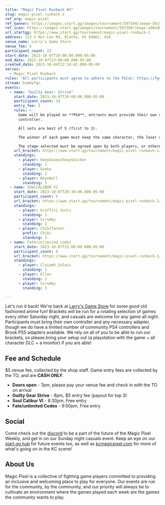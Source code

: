 ```yaml
---
title: "Magic Pixel Runback #2"
slug: magic-pixel-runback-2
ref_org: magic-pixel
ref_banner: https://images.start.gg/images/tournament/597394/image-50c92197db98881e92eefe667a6e8353.png?ehk=mJ7jofvHJmVD6qaSxNZl64IpncElt7YglbaKOldDSZw%3D&ehkOptimized=DMG3FAkcNb9pM6KIU2bdGT8nTf7hcEYP%2FS6v5yQUCrQ%3D
ref_icon: https://images.start.gg/images/tournament/597394/image-a96edb4fe292117c870ec28567f34601.png?ehk=PIWFxV%2FMAYMFnpIP2hV1hAO9wLh80jdACUNDfirbmac%3D&ehkOptimized=%2BBR2G909R1vKPbU2PC8UTc1CLXKL0vxL%2Fof3Lb447gU%3D
url_startgg: https://www.start.gg/tournament/magic-pixel-runback-2
address: 113 S Mur-Len Rd, Olathe, KS 66062, USA
venue_name: Larry's Game Store
venue_fee: 5
participant_count: 23
start_date: 2023-10-07T19:00:00.000-05:00
end_date: 2023-10-07T23:00:00.000-05:00
created_date: 2023-10-04T22:14:42.000-05:00
series:
  - Magic Pixel Runback
rules: "All participants must agree to adhere to the FGCoC: https://fgcoc.com/"
stream: bimmyfgc
events:
  - name: "Guilty Gear: Strive"
    start_date: 2023-10-07T20:00:00.000-05:00
    participant_count: 14
    entry_fee: 5
    rules: >-
      Game will be played on **PS4**, entrants must provide their own compatible
      controller.  

      All sets are best of 5 (first to 3).  

      The winner of each game must keep the same character, the loser of that game may switch characters.  

      The stage selected must be agreed upon by both players, or otherwise selected at random.
    url_bracket: https://www.start.gg/tournament/magic-pixel-runback-2/events/strive/brackets/1482329/2239273
    standings:
      - player: OoeyGooeyChewySnicker
        standing: 1
      - player: Gooba
        standing: 2
      - player: BoyeBall
        standing: 3
  - name: SOULCALIBUR VI
    start_date: 2023-10-07T20:30:00.000-05:00
    participant_count: 5
    url_bracket: https://www.start.gg/tournament/magic-pixel-runback-2/events/scvi-double-elimination/brackets/1482333/2239277
    standings:
      - player: Graffiti Souls
        standing: 1
      - player: Scrumby
        standing: 2
      - player: ChibiTanner
        prefix: Chibi
        standing: 3
  - name: Fate/unlimited codes
    start_date: 2023-10-07T21:00:00.000-05:00
    participant_count: 6
    url_bracket: https://www.start.gg/tournament/magic-pixel-runback-2/events/fate-unlimited-codes/brackets/1482341/2239285
    standings:
      - player: Claiomh_Solais
        standing: 1
      - player: Ellen
        standing: 2
      - player: Scrumby
        standing: 3

---
```


Let's run it back! We're back at [Larry's Game Store](https://www.larrysgamestore.com/) for some good old fashioned anime fun! Brackets will be run for a rotating selection of games every other Saturday night, and casuals are welcome for any game all night. Participants must bring their own controller and any necessary adapter, though we do have a limited number of community PS4 controllers and Brook PS5 adapters available. We rely on all of you to be able to run our brackets, so please bring your setup out (a playstation with the game + all character DLC + a monitor) if you are able! 

## Fee and Schedule
$5 venue fee, collected by the shop staff. Game entry fees are collected by the TO, and are **CASH ONLY**.

- **Doors open** - 7pm, please pay your venue fee and check in with the TO on arrival
- **Guilty Gear Strive** - 8pm, $5 entry fee (payout for top 3)
- **Soul Calibur VI** - 8:30pm, Free entry
- **Fate/unlimited Codes** - 9:00pm, Free entry   

## Social
Come check out the [discord](https://discord.gg/jkmn6CVrrQ) to be a part of the future of the Magic Pixel Weekly, and get in on our Sunday night casuals event. Keep an eye on our [start.gg hub](https://www.start.gg/hub/magic-pixel) for future events too, as well as [kcmagicpixel.com](https://kcmagicpixel.com) for more of what's going on in the KC scene!

## About Us

Magic Pixel is a collective of fighting game players committed to providing an inclusive and welcoming place to play for everyone. Our events are run for the community, by the community, and our priority will always be to cultivate an environment where the games played each week are the games the community wants to play.
  